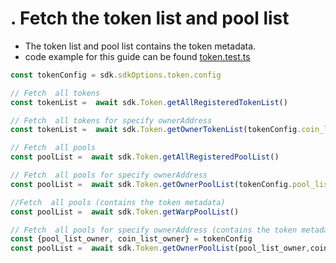 # . Fetch the token list and pool list

- The token list and pool list contains the token metadata.
- code example for this guide can be found [token.test.ts](https://github.com/CetusProtocol/cetus-clmm-sui-sdk/blob/main/tests/token.test.ts)

```ts
const tokenConfig = sdk.sdkOptions.token.config

// Fetch  all tokens
const tokenList =  await sdk.Token.getAllRegisteredTokenList()

// Fetch  all tokens for specify ownerAddress
const tokenList =  await sdk.Token.getOwnerTokenList(tokenConfig.coin_list_owner)

// Fetch  all pools
const poolList =  await sdk.Token.getAllRegisteredPoolList()

// Fetch  all pools for specify ownerAddress
const poolList =  await sdk.Token.getOwnerPoolList(tokenConfig.pool_list_owner)

//Fetch  all pools (contains the token metadata)
const poolList =  await sdk.Token.getWarpPoolList()

// Fetch  all pools for specify ownerAddress (contains the token metadata)
const {pool_list_owner, coin_list_owner} = tokenConfig
const poolList =  await sdk.Token.getOwnerPoolList(pool_list_owner,coin_list_owner)

```
